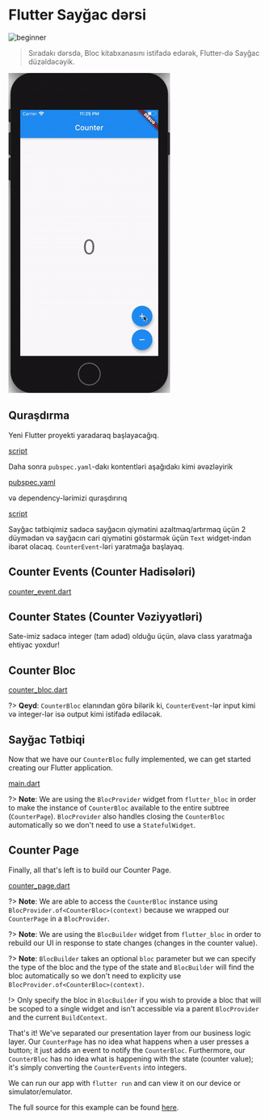 # Flutter Sayğac dərsi

![beginner](https://img.shields.io/badge/level-beginner-green.svg)

> Sıradakı dərsdə, Bloc kitabxanasını istifadə edərək, Flutter-də Sayğac düzəldəcəyik.

![demo](../assets/gifs/flutter_counter.gif)

## Quraşdırma

Yeni Flutter proyekti yaradaraq başlayacağıq.

[script](_snippets/flutter_counter_tutorial/flutter_create.sh.md ':include')

Daha sonra `pubspec.yaml`-dakı kontentləri aşağıdakı kimi əvəzləyirik

[pubspec.yaml](_snippets/flutter_counter_tutorial/pubspec.yaml.md ':include')

və dependency-lərimizi quraşdırırıq

[script](_snippets/flutter_counter_tutorial/flutter_packages_get.sh.md ':include')

Sayğac tətbiqimiz sadəcə sayğacın qiymətini azaltmaq/artırmaq üçün 2 düymədən və sayğacın cari qiymətini göstərmək üçün `Text` widget-indən ibarət olacaq. `CounterEvent`-ləri yaratmağa başlayaq.

## Counter Events (Counter Hadisələri)

[counter_event.dart](_snippets/flutter_counter_tutorial/counter_event.dart.md ':include')

## Counter States (Counter Vəziyyətləri)

Sate-imiz sadəcə integer (tam ədəd) olduğu üçün, əlavə class yaratmağa ehtiyac yoxdur!

## Counter Bloc

[counter_bloc.dart](_snippets/flutter_counter_tutorial/counter_bloc.dart.md ':include')

?> **Qeyd**: `CounterBloc` elanından görə bilərik ki, `CounterEvent`-lər input kimi və integer-lər isə output kimi istifadə ediləcək.

## Sayğac Tətbiqi

Now that we have our `CounterBloc` fully implemented, we can get started creating our Flutter application.

[main.dart](_snippets/flutter_counter_tutorial/main.dart.md ':include')

?> **Note**: We are using the `BlocProvider` widget from `flutter_bloc` in order to make the instance of `CounterBloc` available to the entire subtree (`CounterPage`). `BlocProvider` also handles closing the `CounterBloc` automatically so we don't need to use a `StatefulWidget`.

## Counter Page

Finally, all that's left is to build our Counter Page.

[counter_page.dart](_snippets/flutter_counter_tutorial/counter_page.dart.md ':include')

?> **Note**: We are able to access the `CounterBloc` instance using `BlocProvider.of<CounterBloc>(context)` because we wrapped our `CounterPage` in a `BlocProvider`.

?> **Note**: We are using the `BlocBuilder` widget from `flutter_bloc` in order to rebuild our UI in response to state changes (changes in the counter value).

?> **Note**: `BlocBuilder` takes an optional `bloc` parameter but we can specify the type of the bloc and the type of the state and `BlocBuilder` will find the bloc automatically so we don't need to explicity use `BlocProvider.of<CounterBloc>(context)`.

!> Only specify the bloc in `BlocBuilder` if you wish to provide a bloc that will be scoped to a single widget and isn't accessible via a parent `BlocProvider` and the current `BuildContext`.

That's it! We've separated our presentation layer from our business logic layer. Our `CounterPage` has no idea what happens when a user presses a button; it just adds an event to notify the `CounterBloc`. Furthermore, our `CounterBloc` has no idea what is happening with the state (counter value); it's simply converting the `CounterEvents` into integers.

We can run our app with `flutter run` and can view it on our device or simulator/emulator.

The full source for this example can be found [here](https://github.com/felangel/Bloc/tree/master/packages/flutter_bloc/example).
